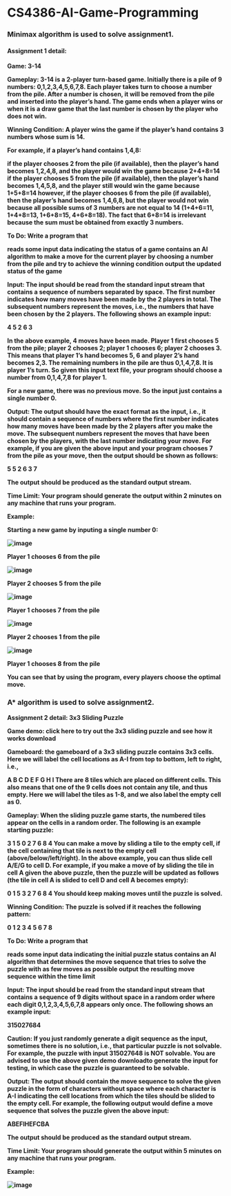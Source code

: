 # CS4386-AI-Game-Programming

<b><h3> Minimax algorithm is used to solve assignment1.</h3> <b>

 <b> <h4> Assignment 1 detail: </h4> </b>

Game: 3-14

Gameplay: 3-14 is a 2-player turn-based game. Initially there is a pile of 9 numbers: 0,1,2,3,4,5,6,7,8. Each player takes turn to choose a number from the pile. After a number is chosen, it will be removed from the pile and inserted into the player’s hand. The game ends when a player wins or when it is a draw game that the last number is chosen by the player who does not win.


Winning Condition: A player wins the game if the player’s hand contains 3 numbers whose sum is 14.

For example, if a player’s hand contains 1,4,8:

if the player chooses 2 from the pile (if available), then the player’s hand becomes 1,2,4,8, and the player would win the game because 2+4+8=14
if the player chooses 5 from the pile (if available), then the player’s hand becomes 1,4,5,8, and the player still would win the game because 1+5+8=14
however, if the player chooses 6 from the pile (if available), then the player’s hand becomes 1,4,6,8, but the player would not win because all possible sums of 3 numbers are not equal to 14 (1+4+6=11, 1+4+8=13, 1+6+8=15, 4+6+8=18). The fact that 6+8=14 is irrelevant because the sum must be obtained from exactly 3 numbers.
 

To Do: Write a program that

reads some input data indicating the status of a game
contains an AI algorithm to make a move for the current player by choosing a number from the pile and try to achieve the winning condition
output the updated status of the game

Input: The input should be read from the standard input stream that contains a sequence of numbers separated by space. The first number indicates how many moves have been made by the 2 players in total. The subsequent numbers represent the moves, i.e., the numbers that have been chosen by the 2 players. The following shows an example input:

4 5 2 6 3

In the above example, 4 moves have been made. Player 1 first chooses 5 from the pile; player 2 chooses 2; player 1 chooses 6; player 2 chooses 3. This means that player 1’s hand becomes 5, 6 and player 2’s hand becomes 2,3. The remaining numbers in the pile are thus 0,1,4,7,8. It is player 1’s turn. So given this input text file, your program should choose a number from 0,1,4,7,8 for player 1.

For a new game, there was no previous move. So the input just contains a single number 0.

Output: The output should have the exact format as the input, i.e., it should contain a sequence of numbers where the first number indicates how many moves have been made by the 2 players after you make the move. The subsequent numbers represent the moves that have been chosen by the players, with the last number indicating your move. For example, if you are given the above input and your program chooses 7 from the pile as your move, then the output should be shown as follows:

5 5 2 6 3 7

The output should be produced as the standard output stream.

Time Limit: Your program should generate the output within 2 minutes on any machine that runs your program.

Example:

Starting a new game by inputing a single number 0:
 
![image](https://user-images.githubusercontent.com/42562789/169709668-a9b8b931-73a0-4c8e-b621-05a4abdad97b.png)
 
Player 1 chooses 6 from the pile

![image](https://user-images.githubusercontent.com/42562789/169709733-3d398955-2865-4b0d-ac32-af403b43126d.png)
 
Player 2 chooses 5 from the pile 

![image](https://user-images.githubusercontent.com/42562789/169709801-bac6a49e-915b-49c4-b5d1-016d12396a03.png)
 
Player 1 chooses 7 from the pile

![image](https://user-images.githubusercontent.com/42562789/169709837-46c469a8-ad4e-40ab-a031-285ebc6aa4f9.png)
 
Player 2 chooses 1 from the pile

![image](https://user-images.githubusercontent.com/42562789/169709891-3aaa5577-0425-4763-aa13-013ab6f242e2.png)
 
Player 1 chooses 8 from the pile

You can see that by using the program, every players choose the optimal move.


 <h3> A* algorithm is used to solve assignment2. </h3>

Assignment 2 detail:
3x3 Sliding Puzzle

 

Game demo:  click here to try out the 3x3 sliding puzzle and see how it works download

 

Gameboard: the gameboard of a 3x3 sliding puzzle contains 3x3 cells. Here we will label the cell locations as A-I from top to bottom, left to right, i.e.,

A	B	C
D	E	F
G	H	I
There are 8 tiles which are placed on different cells. This also means that one of the 9 cells does not contain any tile, and thus empty. Here we will label the tiles as 1-8, and we also label the empty cell as 0. 

 

Gameplay: When the sliding puzzle game starts, the numbered tiles appear on the cells in a random order. The following is an example starting puzzle:

3	1	5
0	2	7
6	8	4
You can make a move by sliding a tile to the empty cell, if the cell containing that tile is next to the empty cell (above/below/left/right). In the above example, you can thus slide cell A/E/G to cell D. For example, if you make a move of by sliding the tile in cell A given the above puzzle, then the puzzle will be updated as follows (the tile in cell A is slided to cell D and cell A becomes empty):

0	1	5
3	2	7
6	8	4
You should keep making moves until the puzzle is solved.

 

Winning Condition: The puzzle is solved if it reaches the following pattern:

0	1	2
3	4	5
6	7	8
 

To Do: Write a program that

reads some input data indicating the initial puzzle status
contains an AI algorithm that determines the move sequence that tries to solve the puzzle with as few moves as possible
output the resulting move sequence within the time limit
 

Input: The input should be read from the standard input stream that contains a sequence of 9 digits without space in a random order where each digit 0,1,2,3,4,5,6,7,8 appears only once. The following shows an example input:

315027684

Caution: If you just randomly generate a digit sequence as the input, sometimes there is no solution, i.e., that particular puzzle is not solvable. For example, the puzzle with input 315027648 is NOT solvable. You are advised to use the above given demo  downloadto generate the input for testing, in which case the puzzle is guaranteed to be solvable. 

 

Output: The output should contain the move sequence to solve the given puzzle in the form of characters without space where each character is A-I indicating the cell locations from which the tiles should be slided to the empty cell. For example, the following output would define a move sequence that solves the puzzle given the above input:

ABEFIHEFCBA

The output should be produced as the standard output stream.

 

Time Limit: Your program should generate the output within 5 minutes on any machine that runs your program.

Example:

![image](https://user-images.githubusercontent.com/42562789/169710156-22d9cee5-4aa6-4f70-a917-d620f66447d9.png)

